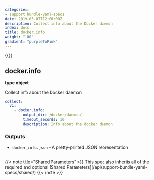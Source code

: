 ```yaml
---
categories:
- support-bundle-yaml-specs
date: 2019-05-07T12:00:00Z
description: Collect info about the Docker daemon
index: docs
title: docker.info
weight: "100"
gradient: "purpleToPink"
---
```


{{<legacynotice>}}

## docker.info

**type object**

Collect info about the Docker daemon


```yaml
collect:
  v1:
    - docker.info:
        output_dir: /docker/daemon/
        timeout_seconds: 10
        description: Info about the docker daemon
```


### Outputs

    
- `docker_info.json` - A pretty-printed JSON representation


<br>
{{< note title="Shared Parameters" >}}
This spec also inherits all of the required and optional [Shared Parameters](/api/support-bundle-yaml-specs/shared/)
{{< /note >}}

  